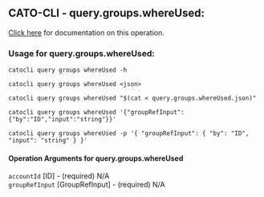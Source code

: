
## CATO-CLI - query.groups.whereUsed:
[Click here](https://api.catonetworks.com/documentation/#query-query.groups.whereUsed) for documentation on this operation.

### Usage for query.groups.whereUsed:

`catocli query groups whereUsed -h`

`catocli query groups whereUsed <json>`

`catocli query groups whereUsed "$(cat < query.groups.whereUsed.json)"`

`catocli query groups whereUsed '{"groupRefInput":{"by":"ID","input":"string"}}'`

`catocli query groups whereUsed -p '{
    "groupRefInput": {
        "by": "ID",
        "input": "string"
    }
}'`


#### Operation Arguments for query.groups.whereUsed ####

`accountId` [ID] - (required) N/A    
`groupRefInput` [GroupRefInput] - (required) N/A    

